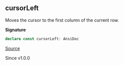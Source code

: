 ## cursorLeft

Moves the cursor to the first column of the current row.

**Signature**

```ts
declare const cursorLeft: AnsiDoc
```

[Source](https://github.com/Effect-TS/effect/tree/main/packages/printer-ansi/src/AnsiDoc.ts#L143)

Since v1.0.0
